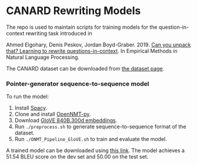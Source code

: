 # CANARD  Rewriting Models

The repo is used to maintain scripts for training models for the question-in-context rewriting task introduced in

Ahmed Elgohary, Denis Peskov, Jordan Boyd-Graber. 2019. [Can you unpack that? Learning to rewrite questions-in-context](http://users.umiacs.umd.edu/~jbg/docs/2019_emnlp_sequentialqa.pdf). In Empirical Methods in Natural Language Processing.

The CANARD dataset can be downloaded from [the dataset page](http://canard.qanta.org).

### Pointer-generator sequence-to-sequence model

To run the model:

1. Install [Spacy](http://spacy.io).
2. Clone and install [OpenNMT-py](https://github.com/OpenNMT/OpenNMT-py).
3. Download [GloVE 840B.300d embeddings](https://nlp.stanford.edu/projects/glove/).
4. Run `./preprocess.sh` to generate sequence-to-sequence format of the dataset.
5. Run `./ONMT_Pipeline_GloVE.sh` to train and evaluate the model.

A trained model can be downloaded using [this link](https://drive.google.com/file/d/1vs_DTQ2b1YFJmNOsk_mCNRK9uOVXNfFZ/view?usp=sharing). The model achieves a 51.54 BLEU score on the dev set and 50.00 on the test set.

